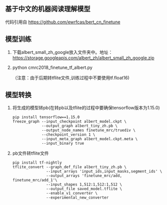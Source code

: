 ## 基于中文的机器阅读理解模型

代码引用自 https://github.com/ewrfcas/bert_cn_finetune

## 模型训练

1. 下载albert_small_zh_google放入文件夹中。地址：https://storage.googleapis.com/albert_zh/albert_small_zh_google.zip

2. python cmrc2018_finetune_tf_albert.py 

   （注意：由于后期转tflite文件,训练过程中不要使用tf.float16)

## 模型转换

1. 将生成的模型转pb(在转pb以及tflite的过程中要确保tensorflow版本为1.15.0)

   ```
   pip install tensorflow==1.15.0
   freeze_graph --input_checkpoint albert_model.ckpt \
                --output_graph albert_tiny_zh.pb \
                --output_node_names finetune_mrc/truediv \
                --checkpoint_version 1 \
                --input_meta_graph albert_model.ckpt.meta \
                --input_binary true
   
   ```

   

2. pb文件转tflite文件

   ```
   pip install tf-nightly
   tflite_convert --graph_def_file albert_tiny_zh.pb \
                  --input_arrays 'input_ids,input_masks,segment_ids' \
                  --output_arrays 'finetune_mrc/add, finetune_mrc/add_1'\
                  --input_shapes 1,512:1,512:1,512 \
                  --output_file saved_model.tflite \
                  --enable_v1_converter \
                  --experimental_new_converter
   ```

   